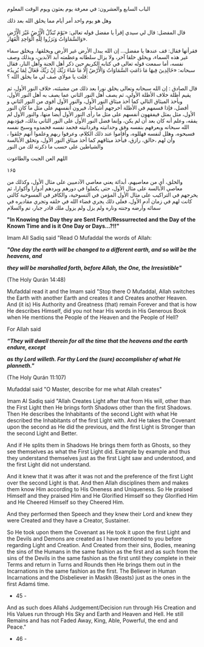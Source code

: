 الباب السابع والعشرون: في معرفة يوم بعثون ويوم الوقت المعلوم 

وهل هو يوم واحد أمر أيام مما يخلق الله بعد ذلك 

قال المفضل: قال لي سيدي إقرأ يا مفضل قوله تعالى: «يَوْمَ تُبَدِّلُ الْأَرْضُ غَيْرَ الْأَرْضِ وَالسَّمَاوَاتُ وَبَرَزُوا لِلَّهِ الْوَاحِدِ الْقَهَار». 

فقرأتها فقال: قف عندها يا مفضل... إن الله يبدل الأرض غير الأرض ويخلقها، ويخلق سماء غير هذه السماء، ويخلق خلقا آخر، ولا يزال سلطانه وعظمته أبد الآبدين، وبذلك وصف نفسه، أما سمعت قوله تعالى في كتابه الكريم حين ذكر أهل الجنة وأهل النار، فقال سبحانه: «خَالِدِينَ فِيهَا مَا دَامَتِ السَّمَاوَاتُ وَالْأَرْضُ إِلَّا مَا شَاءَ رَبِّكَ إِنْ رَبِّكَ فَعَالٌ لِمَا يُرِيدُ» :قلت يا مولاي صف لي ما يخلق الله ؟ 

قال الصادق : إن الله سبحانه وتعالى يخلق نورا بعد ذلك من مشيئته، خلاف النور الأول، ثم يقيم أظلة خلاف الأظلة الأولى، ثم يصف أهل النور الثاني عما يصف به أهل النور الأول، ويأخذ الميثاق التالي كما أخذ ميثاق النور الأول، والنور الأول أقوى من النور الثاني و أفضل، فإذا قسمهم في الأظلة أخرجهم أشباحا، فيرون أنفسهم على مثل ما كان النور الأول، مثل بمثل فيفقهون أنفسهم على مثل ما رأى النور الأول أيضا منها، والنور الأول لم يفقه، وعلم أنه كان بعد أن لم يكن، وإنما فضل النور الأول على النور الثاني بذلك، فيؤدبهم الله سبحانه ويعرفهم بنفسه وفق وحدانيته وفردانیته فحمد نفسه فحمدوه وسبح نفسه فسبحوه، وهلل لنفسه فهللوه، وأقاموا عند ذلك الكلام، وعرفوا ربهم وعلموا أنهم خلقوا ، وأن لهم ،خالق، رازق، فيأخذ ميثاقهم كما أخذ ميثاق النور الأول، وتخلق الأبالسة والشياطين على حسب ما ذكرته لك من النور 

اللهم العن الجبت والطاغوت 

۱۶۵ 

والخلق، أي من معاصيهم، أبدائة يعني معاصي الآدميين على مثال الأول، وكذلك من معاصي الأبالسة على مثال الأول، حتى يكملوا في دورهم ويردهم أدوارا وأكوارا، ثم يخرجهم في التراكيب على مثال الأول المؤمن في النسوخية، والكافر في المسوخية كالتي كانت لهم في زمان آدم الأول، فعلى ذلك يجري فضاء الله في خلقه وتجري مقاديره في سمائه وأرضه وجنته وناره ولم يزل ولم يزول ملك قادر جبار، تم والسلام

**"In Knowing the Day they are Sent Forth/Ressurrected and the Day of the Known Time** **and is it One Day or Days...?!!"**

Imam All Sadiq said "Read O Mufaddal the words of Allah:

_**"One day the earth will be changed to a different earth, and so will be the heavens, and**_

_**they will be marshalled forth, before Allah, the One, the Irresistible"**_

(The Holy Qurán 14:48)

Mufaddal read it and the Imam said "Stop there O Mufaddal, Allah switches the Earth with another Earth and creates it and Creates another Heaven. And (it is) His Authority and Greatness (that) remain Forever and that is how He describes Himself, did you not hear His words in His Generous Book when He mentions the People of the Heaven and the People of Hell?

For Allah said

_**“They will dwell therein for all the time that the heavens and the earth endure, except**_

_**as thy Lord willeth. For thy Lord the (sure) accomplisher of what He planneth."**_

(The Holy Qurán 11:107)

Mufaddal said "O Master, describe for me what Allah creates"

Imam Al Sadiq said "Allah Creates Light after that from His will, other than the First Light then He brings forth Shadows other than the first Shadows. Then He describes the Inhabitants of the second Light with what He described the Inhabitants of the first Light with. And He takes the Covenant upon the second as He did the previous, and the first Light is Stronger than the second Light and Better.

And if He splits them in Shadows He brings them forth as Ghosts, so they see themselves as what the First Light did. Example by example and thus they understand themselves just as the first Light saw and understood, and the first Light did not understand.

And it knew that it was after it was not and the preference of the first Light over the second Light is that. And then Allah disciplines them and makes them know Him according to His Oneness and Uniqueness. So He praised Himself and they praised Him and He Glorified Himself so they Glorified Him and He Cheered Himself so they Cheered Him.

And they performed then Speech and they knew their Lord and knew they were Created and they have a Creator, Sustainer.

So He took upon them the Covenant as He took it upon the first Light and the Devils and Demons are created as I have mentioned to you before regarding Light and Creation. And Created from their sins, Bodies, meaning the sins of the Humans in the same fashion as the first and as such from the sins of the Devils in the same fashion as the first until they complete in their Terms and return in Turns and Rounds then He brings them out in the Incarnations in the same fashion as the first. The Believer in Human Incarnations and the Disbeliever in Maskh (Beasts) just as the ones in the first Adamś time.

- 45 -

And as such does Allahś Judgement/Decision run through His Creation and His Values run through His Sky and Earth and Heaven and Hell. He still Remains and has not Faded Away, King, Able, Powerful, the end and Peace."

- 46 -